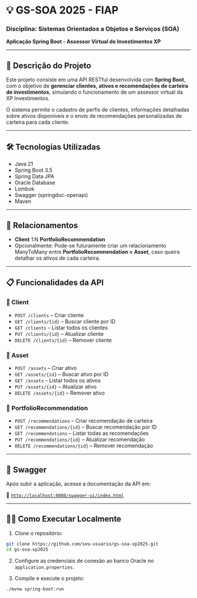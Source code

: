 # 💡 GS-SOA 2025 - FIAP  
### Disciplina: **Sistemas Orientados a Objetos e Serviços (SOA)**  
**Aplicação Spring Boot - Assessor Virtual de Investimentos XP**

---

## 📘 Descrição do Projeto

Este projeto consiste em uma API RESTful desenvolvida com **Spring Boot**, com o objetivo de **gerenciar clientes, ativos e recomendações de carteira de investimentos**, simulando o funcionamento de um assessor virtual da XP Investimentos.

O sistema permite o cadastro de perfis de clientes, informações detalhadas sobre ativos disponíveis e o envio de recomendações personalizadas de carteira para cada cliente.

---

## 🛠️ Tecnologias Utilizadas

- Java 21
- Spring Boot 3.5
- Spring Data JPA
- Oracle Database
- Lombok
- Swagger (springdoc-openapi)
- Maven

---

## 🔗 Relacionamentos

- **Client** 1:N **PortfolioRecommendation**
- Opcionalmente: Pode-se futuramente criar um relacionamento ManyToMany entre **PortfolioRecommendation** e **Asset**, caso queira detalhar os ativos de cada carteira.

---

## 📋 Funcionalidades da API

### 📍 Client
- `POST /clients` – Criar cliente
- `GET /clients/{id}` – Buscar cliente por ID
- `GET /clients` – Listar todos os clientes
- `PUT /clients/{id}` – Atualizar cliente
- `DELETE /clients/{id}` – Remover cliente

### 📍 Asset
- `POST /assets` – Criar ativo
- `GET /assets/{id}` – Buscar ativo por ID
- `GET /assets` – Listar todos os ativos
- `PUT /assets/{id}` – Atualizar ativo
- `DELETE /assets/{id}` – Remover ativo

### 📍 PortfolioRecommendation
- `POST /recommendations` – Criar recomendação de carteira
- `GET /recommendations/{id}` – Buscar recomendação por ID
- `GET /recommendations` – Listar todas as recomendações
- `PUT /recommendations/{id}` – Atualizar recomendação
- `DELETE /recommendations/{id}` – Remover recomendação

---

## 🧪 Swagger

Após subir a aplicação, acesse a documentação da API em:

📎 [`http://localhost:8080/swagger-ui/index.html`](http://localhost:8080/swagger-ui/index.html)

---

## 🧑‍💻 Como Executar Localmente

1. Clone o repositório:
```bash
git clone https://github.com/seu-usuario/gs-soa-xp2025.git
cd gs-soa-xp2025
```

2. Configure as credenciais de conexão ao banco Oracle no `application.properties`.

3. Compile e execute o projeto:

```bash
./mvnw spring-boot:run
```
